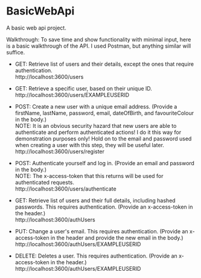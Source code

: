 # BasicWebApi
A basic web api project.

Walkthrough:
To save time and show functionality with minimal input, here is a basic walkthrough of the API. 
I used Postman, but anything similar will suffice.

* GET: Retrieve list of users and their details, except the ones that require authentication.  
http://localhost:3600/users

* GET: Retrieve a specific user, based on their unique ID.  
http://localhost:3600/users/EXAMPLEUSERID

* POST: Create a new user with a unique email address. (Provide a firstName, lastName, password, email, dateOfBirth, and favouriteColour in the body.)  
NOTE: It is an obvious security hazard that new users are able to authenticate and perform authenticated actions! I do it this way for demonstration purposes only! Hold on to the email and password used when creating a user with this step, they will be useful later.  
http://localhost:3600/users/register

* POST: Authenticate yourself and log in. (Provide an email and password in the body.)  
NOTE: The x-access-token that this returns will be used for authenticated requests.  
http://localhost:3600/users/authenticate	

* GET: Retrieve list of users and their full details, including hashed passwords. This requires authentication. (Provide an x-access-token in the header.)  
http://localhost:3600/authUsers

* PUT: Change a user's email. This requires authentication. (Provide an x-access-token in the header and provide the new email in the body.)  
http://localhost:3600/authUsers/EXAMPLEUSERID

* DELETE: Deletes a user. This requires authentication. (Provide an x-access-token in the header.)  
http://localhost:3600/authUsers/EXAMPLEUSERID
